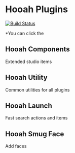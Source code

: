 # Hooah Plugins 

[![Build Status](https://dev.azure.com/hooh-hooah/hooh-hooah/_apis/build/status/HooahPlugins.HooahPlugins)](https://dev.azure.com/hooh-hooah/hooh-hooah/_build/latest?definitionId=2)

*You can click the 

## Hooah Components 

Extended studio items

## Hooah Utility

Common utilities for all plugins

## Hooah Launch

Fast search actions and items

## Hooah Smug Face

Add faces
